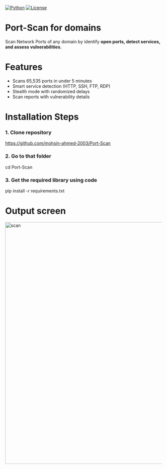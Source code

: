[![Python](https://img.shields.io/badge/Python-3.8+-blue)](https://python.org)
[![License](https://img.shields.io/badge/License-MIT-green)](LICENSE)

# Port-Scan for domains

Scan Network Ports of any domain by identify <b>open ports, detect services, and assess vulnerabilities.</b>
# Features

<ul>
  <li>Scans 65,535 ports in under 5 minutes</li>
  <li>Smart service detection (HTTP, SSH, FTP, RDP)</li>
  <li>Stealth mode with randomized delays</li>
  <li>Scan reports with vulnerability details</li>
</ul>

# Installation Steps
### 1. Clone repository

https://github.com/mohsin-ahmed-2003/Port-Scan

### 2. Go to that folder

cd Port-Scan

### 3. Get the required library using code

pip install -r requirements.txt



# Output screen
<img width="776" alt="scan" src="https://github.com/user-attachments/assets/d7db5b67-32ed-4040-a9ab-d7bcfef55aac" />

